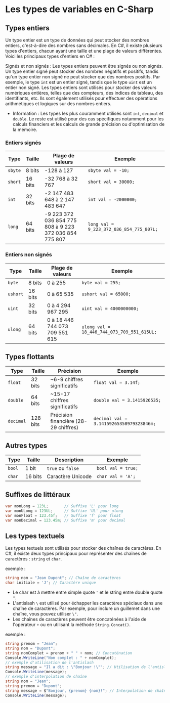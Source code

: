 # Les types de variables en C-Sharp

## Types entiers

Un type entier est un type de données qui peut stocker des nombres entiers, c'est-à-dire des nombres sans décimales. En C#, il existe plusieurs types d'entiers, chacun ayant une taille et une plage de valeurs différentes. Voici les principaux types d'entiers en C# :

Signés et non signés : Les types entiers peuvent être signés ou non signés. Un type entier signé peut stocker des nombres négatifs et positifs, tandis qu'un type entier non signé ne peut stocker que des nombres positifs. Par exemple, le type `int` est un entier signé, tandis que le type `uint` est un entier non signé.
Les types entiers sont utilisés pour stocker des valeurs numériques entières, telles que des compteurs, des indices de tableau, des identifiants, etc. Ils sont également utilisés pour effectuer des opérations arithmétiques et logiques sur des nombres entiers.

- Information : Les types les plus couramment utilisés sont `int`, `decimal` et `double`. Le reste est utilisé pour des cas spécifiques notamment pour les calculs financiers et les calculs de grande précision ou d'optimisation de la mémoire.

### Entiers signés

| Type    | Taille  | Plage de valeurs                                       | Exemple                                  |
| ------- | ------- | ------------------------------------------------------ | ---------------------------------------- |
| `sbyte` | 8 bits  | -128 à 127                                             | `sbyte val = -10;`                       |
| `short` | 16 bits | -32 768 à 32 767                                       | `short val = 30000;`                     |
| `int`   | 32 bits | -2 147 483 648 à 2 147 483 647                         | `int val = -2000000;`                    |
| `long`  | 64 bits | -9 223 372 036 854 775 808 à 9 223 372 036 854 775 807 | `long val = 9_223_372_036_854_775_807L;` |

### Entiers non signés

| Type     | Taille  | Plage de valeurs               | Exemple                                     |
| -------- | ------- | ------------------------------ | ------------------------------------------- |
| `byte`   | 8 bits  | 0 à 255                        | `byte val = 255;`                           |
| `ushort` | 16 bits | 0 à 65 535                     | `ushort val = 65000;`                       |
| `uint`   | 32 bits | 0 à 4 294 967 295              | `uint val = 4000000000;`                    |
| `ulong`  | 64 bits | 0 à 18 446 744 073 709 551 615 | `ulong val = 18_446_744_073_709_551_615UL;` |

## Types flottants

| Type      | Taille   | Précision                             | Exemple                                  |
| --------- | -------- | ------------------------------------- | ---------------------------------------- |
| `float`   | 32 bits  | ~6-9 chiffres significatifs           | `float val = 3.14f;`                     |
| `double`  | 64 bits  | ~15-17 chiffres significatifs         | `double val = 3.1415926535;`             |
| `decimal` | 128 bits | Précision financière (28-29 chiffres) | `decimal val = 3.14159265358979323846m;` |

## Autres types

| Type   | Taille  | Description       | Exemple            |
| ------ | ------- | ----------------- | ------------------ |
| `bool` | 1 bit   | `true` ou `false` | `bool val = true;` |
| `char` | 16 bits | Caractère Unicode | `char val = 'A';`  |

## Suffixes de littéraux

```csharp
var monLong = 123L;       // Suffixe 'L' pour long
var monULong = 123UL;     // Suffixe 'UL' pour ulong
var monFloat = 123.45f;   // Suffixe 'f' pour float
var monDecimal = 123.45m; // Suffixe 'm' pour decimal
```

## Les types textuels

Les types textuels sont utilisés pour stocker des chaînes de caractères. En C#, il existe deux types principaux pour représenter des chaînes de caractères : `string` et `char`.

exemple :

```csharp
string nom = "Jean Dupont"; // Chaîne de caractères
char initiale = 'J'; // Caractère unique
```

- Le char est à mettre entre simple quote `'` et le string entre double quote `"`.
- L'antislash `\` est utilisé pour échapper les caractères spéciaux dans une chaîne de caractères. Par exemple, pour inclure un guillemet dans une chaîne, vous pouvez utiliser `\"`.
- Les chaînes de caractères peuvent être concaténées à l'aide de l'opérateur `+` ou en utilisant la méthode `String.Concat()`.

exemple :

```csharp
string prenom = "Jean";
string nom = "Dupont";
string nomComplet = prenom + " " + nom; // Concaténation
Console.WriteLine("Nom complet : " + nomComplet);
// exemple d'utilisation de l'antislash
string message = "Il a dit : \"Bonjour !\""; // Utilisation de l'antislash
Console.WriteLine(message);
// exemple d'interpolation de chaîne
string nom = "Jean";
string prenom = "Dupont";
string message = $"Bonjour, {prenom} {nom}!"; // Interpolation de chaîne
Console.WriteLine(message);

```
